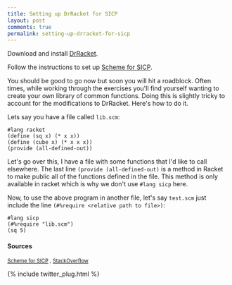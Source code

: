 ```yaml
---
title: Setting up DrRacket for SICP
layout: post
comments: true
permalink: setting-up-drracket-for-sicp
---
```


Download and install [DrRacket](https://racket-lang.org/).

Follow the instructions to set up [Scheme for SICP](http://docs.racket-lang.org/sicp-manual/index.html).

You should be good to go now but soon you will hit a roadblock. Often times, while working through the exercises you'll find yourself wanting to create your own library of common functions. Doing this is slightly tricky to account for the modifications to DrRacket. Here's how to do it.

Lets say you have a file called `lib.scm`:

```
#lang racket
(define (sq x) (* x x))
(define (cube x) (* x x x))
(provide (all-defined-out))
```

Let's go over this, I have a file with some functions that I'd like to call elsewhere. The last line `(provide (all-defined-out)` is a method in Racket to make public all of the functions defined in the file. This method is only available in racket which is why we don't use `#lang sicp` here.

Now, to use the above program in another file, let's say `test.scm` just include the line `(#%require <relative path to file>)`:

```
#lang sicp
(#%require "lib.scm")
(sq 5)
```

#### Sources

<sup>[Scheme for SICP](http://docs.racket-lang.org/sicp-manual/index.html) , [StackOverflow](http://stackoverflow.com/questions/4809433/including-an-external-file-in-racket)<sup>

{% include twitter_plug.html %}
